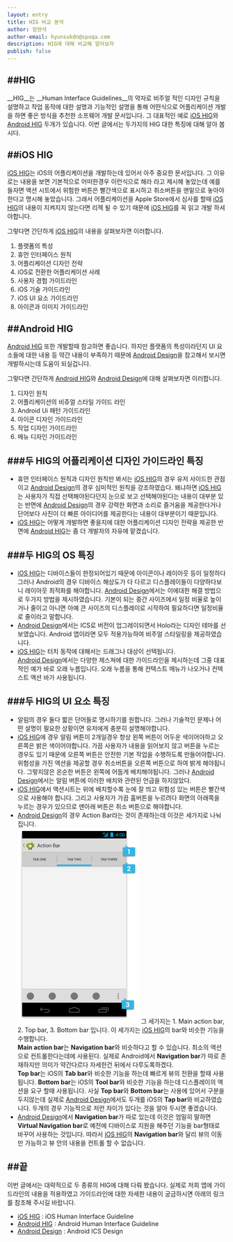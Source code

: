 ```yaml
---
layout: entry
title: HIG 비교 분석
author: 정현석
author-email: hyunsukdn@spoqa.com
description: HIG에 대해 비교해 알아보자
publish: false
---
```

##HIG
---
__HIG__는 __Human Interface Guidelines__의 약자로 비주얼 적인 디자인 규칙을 설명하고 작업 동작에 대한 설명과 기능적인 설명을 통해 어떤식으로 어플리케이션 개발을 하면 좋은 방식을 추천한 소프웨어 개발 문서입니다. 그 대표적인 예로  [iOS HIG]와 [Android HIG] 두개가 있습니다. 이번 글에서는 두가지의 HIG 대한 특징에 대해 알아 봅시다.  
  

##iOS HIG
---

[iOS HIG]는 iOS의 어플리케이션을 개발하는데 있어서 아주 중요한 문서입니다. 그 이유로는 내용을 보면 기본적으로 어떠한경우 이런식으로 해라 라고 제시해 놓았는데 예를 들자면 액션 시트에서 위험한 버튼은 빨간색으로 표시하고 취소버튼을 맨밑으로 놓아야한다고 명시해 놓았습니다. 그래서 어플리케이션을 Apple Store에서 심사를 할때 [iOS HIG]의 내용이 지켜지지 않는다면 리젝 될 수 있기 때문에 [iOS HIG]를 꼭 읽고 개발 하셔야합니다.

그렇다면 간단하게 [iOS HIG]의 내용을 살펴보자면 이러합니다.

1. 플랫폼의 특성
2. 휴먼 인터페이스 원칙
3. 어플리케이션 디자인 전략
4. iOS로 전환한 어플리케이션 사례
5. 사용자 경험 가이드라인
6. iOS 기술 가이드라인
7. iOS UI 요소 가이드라인
8. 아이콘과 이미지 가이드라인  



##Android HIG
---

[Android HIG] 또한 개발할때 참고하면 좋습니다. 하지만 플랫폼의 특성이라던지 UI 요소들에 대한 내용 등 약간 내용이 부족하기 때문에 [Android Design]을 참고해서 보시면 개발하시는데 도움이 되실겁니다.

그렇다면 간단하게 [Android HIG]와 [Android Design]에 대해 살펴보자면 이러합니다.

1. 디자인 원칙
2. 어플리케이션의 비쥬얼 스타일 가이드 라인
3. Android Ui 패턴 가이드라인
4. 아이콘 디자인 가이드라인
5. 작업 디자인 가이드라인
6. 메뉴 디자인 가이드라인  
  

###두 HIG의 어플리케이션 디자인 가이드라인 특징
---

* 휴먼 인터페이스 원칙과 디자인 원칙만 봐서는 [iOS HIG]의 경우 유저 사이드한 관점이고 [Android Design]의 경우 심미적인 원칙을 강조하였습다. 왜냐하면 [iOS HIG]는 사용자가 직접 선택해야된다던지 눈으로 보고 선택해야된다는 내용이 대부분 있는 반면에 [Android Design]의 경우 강력한 화면과 소리로 즐거움을 제공한다거나 단어보다 사진이 더 빠른 아이디어를 제공한다는 내용이 대부분이기 때문입니다.
* [iOS HIG]는 어떻게 개발하면 좋을지에 대한 어플리케이션 디자인 전략을 제공한 반면에 [Android HIG]는 좀 더 개발자의 자유에 맡겼습니다.  
  

###두 HIG의 OS 특징
---
* [iOS HIG]는 디바이스들이 한정되어있기 때문에 아이콘이나 레이아웃 등이 일정하다 그러나 Android의 경우 디바이스 해상도가 다 다르고 디스플레이들이 다양하다보니 레이아웃 최적화를 해야합니다. [Android Design]에서는 이에대한 해결 방법으로 두가지 방법을 제시하였습니다. 기본이 되는 중간 사이즈에서 일정 비율로 높이거나 줄이고 아니면 아예 큰 사이즈의 디스플레이로 시작하여 필요하다면 일정비율로 줄이라고 말합니다.
* [Android Design]에서는 ICS로 버전이 업그레이되면서 Holo라는 디자인 테마를 선보였습니다. Android 앱이라면 모두 적용가능하여 비주얼 스타일링을 제공하였습니다.
* [iOS HIG]는 터치 동작에 대해서는 드래그나 대상이 선택됩니다.  
[Android Design]에서는 다양한 제스쳐에 대한 가이드라인을 제시하는데 그중 대표적인 예가 바로 오래 누름입니다. 오래 누름을 통해 컨텍스트 메뉴가 나오거나 컨텍스트 액션 바가 사용됩니다.  
  

###두 HIG의 UI 요소 특징 
---
* 알림의 경우 둘다 짧은 단어들로 명시하기를 원합니다. 그러나 기술적인 문제나 어떤 설명이 필요한 상황이면 유저에게 충분히 설명해야합니다.
* [iOS HIG]에 경우 알림 버튼이 2개일경우 항상 왼쪽 버튼이 어두운 색이어야하고 오른쪽은 밝은 색이어야합니다. 가끔 사용자가 내용을 읽어보지 않고 버튼을 누르는 경우도 있기 때문에 오른쪽 버튼은 안전한 기본 작업을 수행하도록 만들어야합니다. 위험성을 가진 액션을 제공할 경우 취소버튼을 오른쪽 버튼으로 하여 밝게 해야됩니다. 그렇지않은 온순한 버튼은 왼쪽에 어둡게 배치해야됩니다. 그러나 [Android Design]에서는 알림 버튼에 이러한 배치와 관련된 언급을 하지않았다.
* [iOS HIG]에서 액션시트는 위에 배치할수록 눈에 잘 띄고 위험성 있는 버튼은 빨간색으로 사용해야 합니다. 그리고 사용자가 가끔 홈버튼을 누르려다 화면의 아래쪽을 누르는 경우가 있으므로 맨아래 버튼은 취소 버튼으로 해야합니다.
* [Android Design]의 경우 Action Bar라는 것이 존재하는데 이것은 세가지로 나눠집니다.  
![list](/images/hig/action.png) 그 세가지는 1. Main action bar, 2. Top bar, 3. Bottom bar 입니다. 이 세가지는 [iOS HIG]의 bar와 비슷한 기능을 수행합니다.  
**Main action bar**는 **Navigation bar**와 비슷하다고 할 수 있습니다. 최소의 액션으로 컨트롤한다는데에 사용된다. 실제로 Android에서 **Navigation bar**가 따로 존재하지만 의미가 약간다르다 자세한건 뒤에서 다루도록하겠다.  
**Top bar**는 iOS의 **Tab bar**와 비슷한 기능을 하는데 빠르게 뷰의 전환을 할때 사용됩니다.
**Bottom bar**는 iOS의 **Tool bar**와 비슷한 기능을 하는데 디스플레이의 액션을 요구 할때 사용됩니다.
사실 **Top bar**와 **Bottom bar**는 사용에 있어서 구분을 두지않는데 실제로 [Android Design]에서도 두개를 iOS의 **Tap bar**와 비교하였습니다. 두개의 경우 기능적으로 저런 차이가 있다는 것을 알아 두시면 좋겠습니다.
* [Android Design]에서 **Navigation bar**가 따로 있는데 이것은 엄밀히 말하면 **Virtual Navigation bar**로 예전에 디바이스로 지원을 해주던 기능을 bar형태로 바꾸어 사용하는 것입니다. 따라서 [iOS HIG]의 **Navigation bar**와 달리 뷰의 이동만 가능하고 뷰 안의 내용을 컨트롤 할 수 없습니다.  
  

##끝
---
이번 글에서는 대략적으로 두 종류의 HIG에 대해 다뤄 봤습니다. 실제로 저희 앱에 가이드라인의 내용을 적용하였고 가이드라인에 대한 자세한 내용이 궁금하시면 아래의 링크를 참조해 주시길 바랍니다.
 
* [iOS HIG] : iOS Human Interface Guideline
* [Android HIG] : Android Human Interface Guideline
* [Android Design] : Android ICS Design




[iOS HIG]: http://developer.apple.com/library/ios/#documentation/UserExperience/Conceptual/MobileHIG/Introduction/Introduction.html
[Android HIG]: http://developer.android.com/guide/practices/ui_guidelines/index.html
[Android Design]: http://developer.android.com/design/index.html
